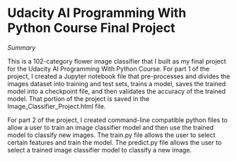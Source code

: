 # Udacity AI Programming With Python Course Final Project

_Summary_

This is a 102-category flower image classifier that I built as my final project for the Udacity AI Programming With Python Course.  For part 1 of the project, I created a Jupyter notebook file that pre-processes and divides the images dataset into training and test sets, trains a model, saves the trained model into a checkpoint file, and then validates the accuracy of the trained model. That portion of the project is saved in the Image_Classifier_Project.html file.

For part 2 of the project, I created command-line compatible python files to allow a user to train an image classifier model and then use the trained model to classify new images.  The train.py file allows the user to select certain features and train the model.  The predict.py file allows the user to select a trained image classifier model to classify a new image.
